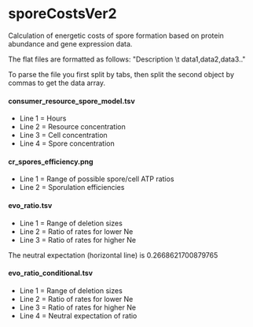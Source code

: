 # sporeCostsVer2
Calculation of energetic costs of spore formation based on protein abundance and gene expression data. 



The flat files are formatted as follows:
"Description \t data1,data2,data3.."

To parse the file you first split by tabs, then split the second object by commas to get the data array.


#### consumer_resource_spore_model.tsv
- Line 1 = Hours
- Line 2 = Resource concentration
- Line 3 = Cell concentration
- Line 4 = Spore concentration


#### cr_spores_efficiency.png 
- Line 1 = Range of possible spore/cell ATP ratios
- Line 2 = Sporulation efficiencies




#### evo_ratio.tsv
- Line 1 = Range of deletion sizes
- Line 2 = Ratio of rates for lower Ne
- Line 3 = Ratio of rates for higher Ne

The neutral expectation (horizontal line) is 0.2668621700879765


#### evo_ratio_conditional.tsv
- Line 1 = Range of deletion sizes
- Line 2 = Ratio of rates for lower Ne
- Line 3 = Ratio of rates for higher Ne
- Line 4 = Neutral expectation of ratio

